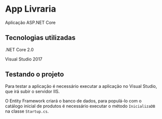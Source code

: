 # App Livraria

Aplicação ASP.NET Core

## Tecnologias utilizadas

.NET Core 2.0

Visual Studio 2017

## Testando o projeto

Para testar a aplicação é necessário executar a aplicação no Visual Studio, que irá subir o servidor IIS.

O Entity Framework criará o banco de dados, para populá-lo com o catálogo inicial de produtos é necessário executar o método `InicializaDB` na classe `Startup.cs`.